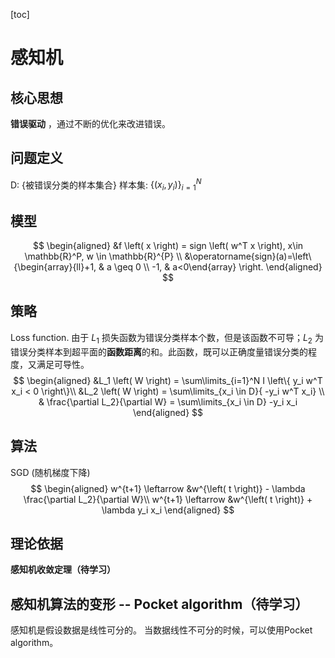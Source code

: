 [toc]
# 感知机
## 核心思想
**错误驱动** ，通过不断的优化来改进错误。
## 问题定义
D: {被错误分类的样本集合}
样本集: $\left\{ \left( x_i, y_i \right)\right\}_{i=1}^N$
## 模型
$$
\begin{aligned}
&f \left( x \right) = sign \left( w^T x \right), x\in \mathbb{R}^P, w \in \mathbb{R}^{P} \\
&\operatorname{sign}(a)=\left\{\begin{array}{ll}+1, & a \geq 0 \\ -1, & a<0\end{array} \right. 
\end{aligned}
$$
## 策略
Loss function.
由于 $L_1$ 损失函数为错误分类样本个数，但是该函数不可导；$L_2$ 为错误分类样本到超平面的**函数距离**的和。此函数，既可以正确度量错误分类的程度，又满足可导性。
$$
\begin{aligned}
&L_1 \left( W \right) = \sum\limits_{i=1}^N I \left\{ y_i w^T x_i < 0 \right\}\\
&L_2 \left( W \right) = \sum\limits_{x_i \in D}{ -y_i w^T x_i} \\
& \frac{\partial L_2}{\partial W} = \sum\limits_{x_i \in D}  -y_i x_i 
\end{aligned}
$$
## 算法
SGD (随机梯度下降)
$$
\begin{aligned}
w^{t+1} \leftarrow &w^{\left( t \right)} - \lambda \frac{\partial L_2}{\partial W}\\
w^{t+1} \leftarrow &w^{\left( t \right)} + \lambda y_i x_i 
\end{aligned}
$$
## 理论依据
**感知机收敛定理（待学习）**

## 感知机算法的变形 -- **Pocket algorithm（待学习）**
感知机是假设数据是线性可分的。
当数据线性不可分的时候，可以使用Pocket algorithm。
